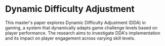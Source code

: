 # Dynamic Difficulty Adjustment
This master's paper explores Dynamic Difficulty Adjustment (DDA) in gaming, a system that dynamically adapts game challenge levels based on player performance. The research aims to investigate DDA's implementation and its impact on player engagement across varying skill levels.
